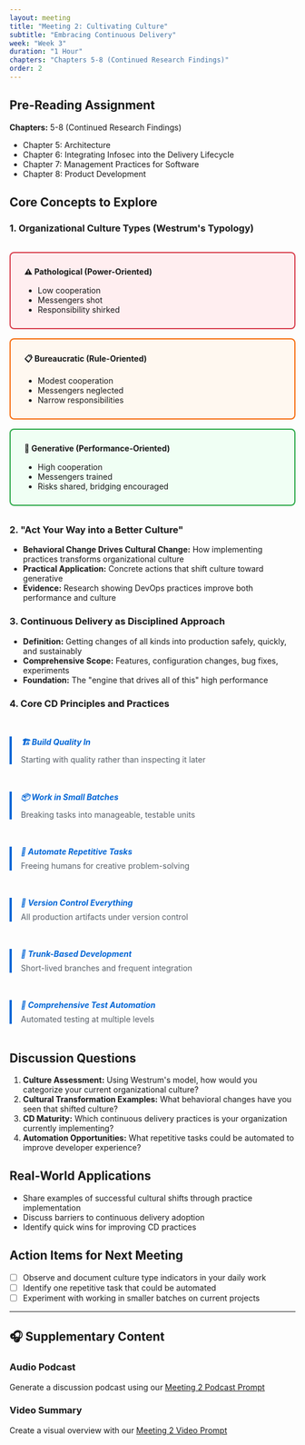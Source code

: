 ```yaml
---
layout: meeting
title: "Meeting 2: Cultivating Culture"
subtitle: "Embracing Continuous Delivery"
week: "Week 3"
duration: "1 Hour"
chapters: "Chapters 5-8 (Continued Research Findings)"
order: 2
---
```


## Pre-Reading Assignment

**Chapters:** 5-8 (Continued Research Findings)
- Chapter 5: Architecture
- Chapter 6: Integrating Infosec into the Delivery Lifecycle
- Chapter 7: Management Practices for Software
- Chapter 8: Product Development

## Core Concepts to Explore

### 1. Organizational Culture Types (Westrum's Typology)

<div class="culture-types">
  <div class="culture-card pathological">
    <h4>⚠️ Pathological (Power-Oriented)</h4>
    <ul>
      <li>Low cooperation</li>
      <li>Messengers shot</li>
      <li>Responsibility shirked</li>
    </ul>
  </div>
  
  <div class="culture-card bureaucratic">
    <h4>📋 Bureaucratic (Rule-Oriented)</h4>
    <ul>
      <li>Modest cooperation</li>
      <li>Messengers neglected</li>
      <li>Narrow responsibilities</li>
    </ul>
  </div>
  
  <div class="culture-card generative">
    <h4>🚀 Generative (Performance-Oriented)</h4>
    <ul>
      <li>High cooperation</li>
      <li>Messengers trained</li>
      <li>Risks shared, bridging encouraged</li>
    </ul>
  </div>
</div>

### 2. "Act Your Way into a Better Culture"
- **Behavioral Change Drives Cultural Change:** How implementing practices transforms organizational culture
- **Practical Application:** Concrete actions that shift culture toward generative
- **Evidence:** Research showing DevOps practices improve both performance and culture

### 3. Continuous Delivery as Disciplined Approach
- **Definition:** Getting changes of all kinds into production safely, quickly, and sustainably
- **Comprehensive Scope:** Features, configuration changes, bug fixes, experiments
- **Foundation:** The "engine that drives all of this" high performance

### 4. Core CD Principles and Practices

<div class="cd-practices">
  <div class="practice-item">
    <h5>🏗️ Build Quality In</h5>
    <p>Starting with quality rather than inspecting it later</p>
  </div>
  
  <div class="practice-item">
    <h5>📦 Work in Small Batches</h5>
    <p>Breaking tasks into manageable, testable units</p>
  </div>
  
  <div class="practice-item">
    <h5>🤖 Automate Repetitive Tasks</h5>
    <p>Freeing humans for creative problem-solving</p>
  </div>
  
  <div class="practice-item">
    <h5>📂 Version Control Everything</h5>
    <p>All production artifacts under version control</p>
  </div>
  
  <div class="practice-item">
    <h5>🌳 Trunk-Based Development</h5>
    <p>Short-lived branches and frequent integration</p>
  </div>
  
  <div class="practice-item">
    <h5>🧪 Comprehensive Test Automation</h5>
    <p>Automated testing at multiple levels</p>
  </div>
</div>

## Discussion Questions

1. **Culture Assessment:** Using Westrum's model, how would you categorize your current organizational culture?
2. **Cultural Transformation Examples:** What behavioral changes have you seen that shifted culture?
3. **CD Maturity:** Which continuous delivery practices is your organization currently implementing?
4. **Automation Opportunities:** What repetitive tasks could be automated to improve developer experience?

## Real-World Applications
- Share examples of successful cultural shifts through practice implementation
- Discuss barriers to continuous delivery adoption
- Identify quick wins for improving CD practices

## Action Items for Next Meeting

- [ ] Observe and document culture type indicators in your daily work
- [ ] Identify one repetitive task that could be automated
- [ ] Experiment with working in smaller batches on current projects

---

## 🎧 Supplementary Content

### Audio Podcast
Generate a discussion podcast using our [Meeting 2 Podcast Prompt](/prompts/meeting-2-podcast-prompt.md)

### Video Summary  
Create a visual overview with our [Meeting 2 Video Prompt](/prompts/meeting-2-video-prompt.md)

<style>
.culture-types {
  display: grid;
  grid-template-columns: repeat(auto-fit, minmax(280px, 1fr));
  gap: 1rem;
  margin: 2rem 0;
}

.culture-card {
  border: 2px solid;
  border-radius: 8px;
  padding: 1.5rem;
  background: #fff;
}

.culture-card.pathological {
  border-color: #d73a49;
  background: #ffeef0;
}

.culture-card.bureaucratic {
  border-color: #f66a0a;
  background: #fff8f0;
}

.culture-card.generative {
  border-color: #28a745;
  background: #f0fff4;
}

.culture-card h4 {
  margin-top: 0;
  margin-bottom: 1rem;
}

.culture-card ul {
  margin-bottom: 0;
}

.cd-practices {
  display: grid;
  grid-template-columns: repeat(auto-fit, minmax(300px, 1fr));
  gap: 1rem;
  margin: 2rem 0;
}

.practice-item {
  border-left: 4px solid #0366d6;
  padding-left: 1rem;
  margin: 1rem 0;
}

.practice-item h5 {
  margin: 0 0 0.5rem 0;
  color: #0366d6;
}

.practice-item p {
  margin: 0;
  color: #586069;
}
</style>